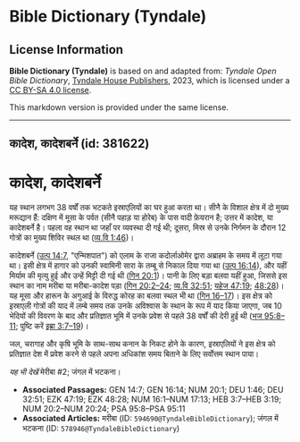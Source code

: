 # Bible Dictionary (Tyndale)

## License Information

**Bible Dictionary (Tyndale)** is based on and adapted from: _Tyndale Open Bible Dictionary_, [Tyndale House Publishers](https://tyndaleopenresources.com/), 2023, which is licensed under a [CC BY-SA 4.0 license](https://creativecommons.org/licenses/by-sa/4.0/legalcode.en).

This markdown version is provided under the same license.



--------------------------------

## कादेश, कादेशबर्ने (id: 381622)

कादेश, कादेशबर्ने
=================

यह स्थान लगभग 38 वर्षों तक भटकते इस्राएलियों का घर हुआ करता था। सीनै के विशाल क्षेत्र में दो मुख्य मरूद्यान हैं: दक्षिण में मूसा के पर्वत (सीनै पहाड़ या होरेब) के पास वादी फ़ेयरान है; उत्तर में कादेश, या कादेशबर्ने है। पहला वह स्थान था जहाँ पर व्यवस्था दी गई थी; दूसरा, मिस्र से उनके निर्गमन के दौरान 12 गोत्रों का मुख्य शिविर स्थल था ([व्य.वि 1:46](https://ref.ly/Deut1:46))।

कादेशबर्ने ([उत्प 14:7](https://ref.ly/Gen14:7), "एन्मिशपात") को एलाम के राजा कदोर्लाओमेर द्वारा अब्राहम के समय में लूटा गया था। इसी क्षेत्र में हागार को उनकी स्वामिनी सारा के तम्बू से निकाल दिया गया था ([उत्प 16:14](https://ref.ly/Gen16:14)), और यहीं मिर्याम की मृत्यु हुई और उन्हें मिट्टी दी गई थी ([गिन 20:1](https://ref.ly/Num20:1))। पानी के लिए बड़ा बलवा यहीं हुआ, जिससे इस स्थान का नाम मरीबा या मरीबा\-कादेश पड़ा ([गिन 20:2–24](https://ref.ly/Num20:2-Num20:24); [व्य.वि 32:51](https://ref.ly/Deut32:51); [यहेज 47:19](https://ref.ly/Ezek47:19); [48:28](https://ref.ly/Ezek48:28))। यह मूसा और हारून के अगुआई के विरुद्ध कोरह का बलवा स्थल भी था ([गिन 16–17](https://ref.ly/Num16:1-Num17:13))। इस क्षेत्र को इस्राएली गोत्रों की याद में लम्बे समय तक उनके अविश्वास के स्थान के रूप में याद किया जाएगा, जब 10 भेदियों की विवरण के बाद और प्रतिज्ञात भूमि में उनके प्रवेश से पहले 38 वर्षों की देरी हुई थी ([भज 95:8–11](https://ref.ly/Ps95:8-Ps95:11); पुष्टि करें [इब्रा 3:7–19](https://ref.ly/Heb3:7-Heb3:19))।

जल, चरागाह और कृषि भूमि के साथ\-साथ कनान के निकट होने के कारण, इस्राएलियों ने इस क्षेत्र को प्रतिज्ञात देश में प्रवेश करने से पहले अपना अधिकांश समय बिताने के लिए सर्वोत्तम स्थान पाया।

*यह भी देखें* मेरीबा \#2; जंगल में भटकना।

* **Associated Passages:** GEN 14:7; GEN 16:14; NUM 20:1; DEU 1:46; DEU 32:51; EZK 47:19; EZK 48:28; NUM 16:1–NUM 17:13; HEB 3:7–HEB 3:19; NUM 20:2–NUM 20:24; PSA 95:8–PSA 95:11
* **Associated Articles:** मरीबा (ID: `594690@TyndaleBibleDictionary`); जंगल में भटकना (ID: `578946@TyndaleBibleDictionary`)

